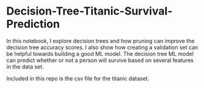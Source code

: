 # Decision-Tree-Titanic-Survival-Prediction
In this notebook, I explore decision trees and how pruning can improve the decision tree accuracy scores. I also show how creating a validation set can be helpful towards building a good ML model. The decision tree ML model can predict whether or not a person will survive based on several features in the data set.

Included in this repo is the csv file for the titanic dataset.
